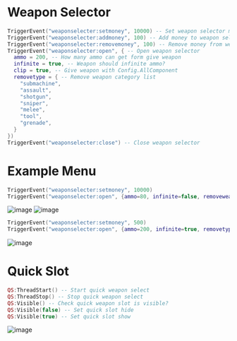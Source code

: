 # Weapon Selector
```lua
TriggerEvent("weaponselecter:setmoney", 10000) -- Set weapon selector money
TriggerEvent("weaponselecter:addmoney", 100) -- Add money to weapon selector
TriggerEvent("weaponselecter:removemoney", 100) -- Remove money from weapon selector
TriggerEvent("weaponselecter:open", { -- Open weapon selector
  ammo = 200, -- How many ammo can get form give weapon
  infinite = true, -- Weapon should infinite ammo?
  clip = true, -- Give weapon with Config.AllComponent
  removetype = { -- Remove weapon category list
    "submachine",
    "assault",
    "shotgun",
    "sniper",
    "melee",
    "tool",
    "grenade",
  }
})
TriggerEvent("weaponselecter:close") -- Close weapon selector
```

# Example Menu
```lua
TriggerEvent("weaponselecter:setmoney", 10000)
TriggerEvent("weaponselecter:open", {ammo=80, infinite=false, removeweapon={""}})
```
![image](https://github.com/user-attachments/assets/1388d691-ce96-4931-b02b-8e39548cfe1a)
![image](https://github.com/user-attachments/assets/47da4956-9519-4a1f-b564-9b87159966f7)

```lua
TriggerEvent("weaponselecter:setmoney", 500)
TriggerEvent("weaponselecter:open", {ammo=200, infinite=true, removetype={"submachine", "assault", "shotgun", "sniper", "melee", "tool", "grenade"}})
```
![image](https://github.com/user-attachments/assets/79d88251-062d-4f14-a48d-f7af9f3a3c04)

# Quick Slot
```lua
QS:ThreadStart() -- Start quick weapon select
QS:ThreadStop() -- Stop quick weapon select
QS:Visible() -- Check quick weapon slot is visible?
QS:Visible(false) -- Set quick slot hide
QS:Visible(true) -- Set quick slot show
```
![image](https://github.com/user-attachments/assets/92976132-450a-4b7b-a4ff-0b638428cf7e)

